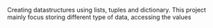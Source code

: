 Creating datastructures using lists, tuples and dictionary.
This project mainly focus storing different type of data, accessing the values

